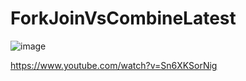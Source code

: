# ForkJoinVsCombineLatest

![image](https://user-images.githubusercontent.com/29807797/185749297-433d32f9-f9b7-4e63-9ca0-411e312d8266.png)

https://www.youtube.com/watch?v=Sn6XKSorNig
